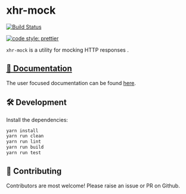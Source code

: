 # xhr-mock

[![Build Status](https://travis-ci.org/jameslnewell/xhr-mock.svg?branch=master)](https://travis-ci.org/jameslnewell/xhr-mock)

[![code style: prettier](https://img.shields.io/badge/code_style-prettier-ff69b4.svg?style=flat-square)](https://github.com/prettier/prettier)

`xhr-mock` is a utility for mocking HTTP responses .

## [📖 Documentation](./packages/xhr-mock)

The user focused documentation can be found [here](./packages/xhr-mock).

## 🛠 Development

Install the dependencies:

```bash
yarn install
yarn run clean
yarn run lint
yarn run build
yarn run test
```

## 🎁 Contributing

Contributors are most welcome! Please raise an issue or PR on Github.
